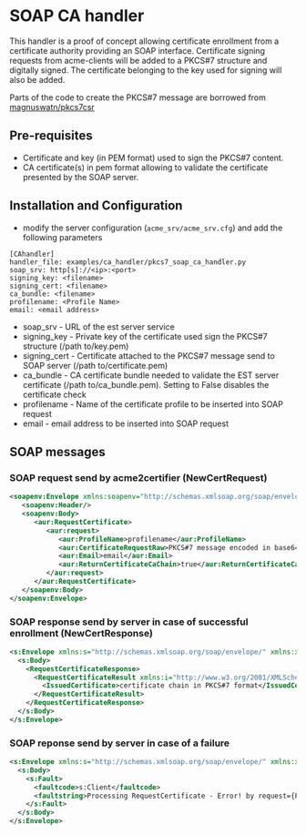 <!-- markdownlint-disable  MD013 -->
<!-- wiki-title SOAP CA handler protopype -->
# SOAP CA handler

This handler is a proof of concept allowing certificate enrollment from a certificate authority providing an SOAP interface. Certificate signing requests from acme-clients will be added to a PKCS#7 structure and digitally signed. The certificate belonging to the key used for signing will also be added.

Parts of the code to create the PKCS#7 message are borrowed from [magnuswatn/pkcs7csr](https://github.com/magnuswatn/pkcs7csr)

## Pre-requisites

- Certificate and key (in PEM format) used to sign the PKCS#7 content.
- CA certificate(s) in pem format allowing to validate the certificate presented by the SOAP server.

## Installation and Configuration

- modify the server configuration (`acme_srv/acme_srv.cfg`) and add the following parameters

```config
[CAhandler]
handler_file: examples/ca_handler/pkcs7_soap_ca_handler.py
soap_srv: http[s]://<ip>:<port>
signing_key: <filename>
signing_cert: <filename>
ca_bundle: <filename>
profilename: <Profile Name>
email: <email address>
```

- soap_srv - URL of the est server service
- signing_key - Private key of the certificate used sign the PKCS#7 structure (/path to/key.pem)
- signing_cert - Certificate attached to the PKCS#7 message send to SOAP server (/path to/certificate.pem)
- ca_bundle - CA certificate bundle needed to validate the EST server certificate (/path to/ca_bundle.pem). Setting to False disables the certificate check
- profilename - Name of the certificate profile to be inserted into SOAP request
- email - email address to be inserted into SOAP request

## SOAP messages

### SOAP request send by acme2certifier (NewCertRequest)

```xml
<soapenv:Envelope xmlns:soapenv="http://schemas.xmlsoap.org/soap/envelope/">
   <soapenv:Header/>
   <soapenv:Body>
      <aur:RequestCertificate>
         <aur:request>
            <aur:ProfileName>profilename</aur:ProfileName>
            <aur:CertificateRequestRaw>PKCS#7 message encoded in base64</aur:CertificateRequestRaw>
            <aur:Email>email</aur:Email>
            <aur:ReturnCertificateCaChain>true</aur:ReturnCertificateCaChain>
         </aur:request>
      </aur:RequestCertificate>
   </soapenv:Body>
</soapenv:Envelope>
```

### SOAP response send by server in case of successful enrollment (NewCertResponse)

```xml
<s:Envelope xmlns:s="http://schemas.xmlsoap.org/soap/envelope/" xmlns:xsd="http://www.w3.org/2001/XMLSchema" xmlns:xsi="http://www.w3.org/2001/XMLSchema-instance">
  <s:Body>
    <RequestCertificateResponse>
      <RequestCertificateResult xmlns:i="http://www.w3.org/2001/XMLSchema-instance">
        <IssuedCertificate>certificate chain in PKCS#7 format</IssuedCertificate>
      </RequestCertificateResult>
    </RequestCertificateResponse>
  </s:Body>
</s:Envelope>
```

### SOAP reponse send by server in case of a failure

```xml
<s:Envelope xmlns:s="http://schemas.xmlsoap.org/soap/envelope/" xmlns:xsd="http://www.w3.org/2001/XMLSchema" xmlns:xsi="http://www.w3.org/2001/XMLSchema-instance">
  <s:Body>
    <s:Fault>
      <faultcode>s:Client</faultcode>
      <faultstring>Processing RequestCertificate - Error! by request={ProfileName=profilename,CertificateRequestRaw.Length=<lenght>,Email=email,ReturnCertificateCaChain=True}, profile=profilename, pkcs7initials=, ErrorMessage=Cannot parse PKCS7 message!</faultstring>
    </s:Fault>
  </s:Body>
</s:Envelope>
```
